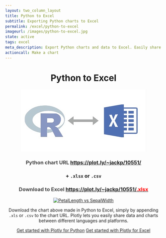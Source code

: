 ```yaml
---
layout: two_column_layout
title: Python to Excel
subtitle: Exporting Python charts to Excel
permalink: /excel/python-to-excel
imageurl: /images/python-to-excel.jpg
state: active
tags: excel
meta_description: Export Python charts and data to Excel. Easily share charts and data between Python and Excel users.
actioncall: Make a chart
---
```


<div style="text-align:center;">

<h1>Python to Excel</h1>

<img src="/images/r-to-excel-cropped.jpg" alt="Python to Excel" />

<h3 style="color:#444;">
    Python chart URL <a href="https://plot.ly/~jackp/10551/" target="_blank">https://plot.ly/~jackp/10551/</a>
</h3>

<h3>+ <code>.xlsx</code> or <code>.csv</code></h3>

<h3 style="color:#444;">
    Download to Excel <a href="https://plot.ly/~jackp/10551.xlsx" target="_blank">https://plot.ly/~jackp/10551/<span style="color:red;">.xlsx</span></a>
</h3>

<div>
    <a href="https://plot.ly/~jackp/10551/" target="_blank" title="PetalLength vs SepalWidth" style="display: block; text-align: center;"><img src="https://plot.ly/~jackp/10551.png" alt="PetalLength vs SepalWidth" style="max-width: 100%;width: 700px;"  width="700" onerror="this.onerror=null;this.src='https://plot.ly/404.png';" /></a>
    <script data-plotly="jackp:10551"  src="https://plot.ly/embed.js" async></script>
</div>

<p>Download the chart above made in Python to Excel, simply by appending <code>.xls</code> or <code>.csv</code> to the chart URL. Plotly lets you easily share data and charts between different languages and platforms.</p>

<p>
    <a class="button btn-large" href="https://plot.ly/python/">Get started with Plotly for Python</a>
    <a class="button btn-large" href="http://help.plot.ly/excel/">Get started with Plotly for Excel</a></p>

</div>
